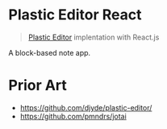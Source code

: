 # Plastic Editor React

> [Plastic Editor](https://github.com/djyde/plastic-editor/) implentation with React.js

A block-based note app.


# Prior Art
- https://github.com/djyde/plastic-editor/
- https://github.com/pmndrs/jotai
